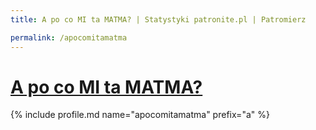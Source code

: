 ```yaml
---
title: A po co MI ta MATMA? | Statystyki patronite.pl | Patromierz

permalink: /apocomitamatma
---
```


# [A po co MI ta MATMA?](https://patronite.pl/apocomitamatma)

{% include profile.md name="apocomitamatma" prefix="a" %}

